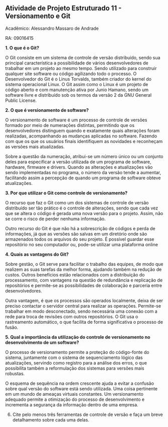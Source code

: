 ## Atividade de Projeto Estruturado 11 - Versionamento e Git

Acadêmico: Alessandro Massaro de Andrade

RA: 09016415

**1. O que é o Git?** 

O Git consiste em um sistema de controle de versão distribuído, sendo sua principal característica a possibilidade de vários desenvolvedores de trabalhar em um projeto ao mesmo tempo. Sendo utilizado para construir qualquer site software ou código agilizando todo o processo. O Desenvolvedor do Git é o Linus Torvalds, também criador do kernel do sistema operacional Linux. O Git assim como o Linux é um projeto de código aberto e com manutenção ativa por Junio Hamano, sendo um software livre e distribuído sob os termos da versão 2 da GNU General Public License.

**2.  O que é versionamento de software?** 

O versionamento de software é um processo de controle de versões formado por meio de numerações distintas, permitindo que os desenvolvedores distinguem quando e exatamente quais alterações foram realizadas, acompanhando as mudanças aplicadas no software. Fazendo com que os que os usuários finais identifiquem as novidades e reconheçam as versões mais atualizadas.

Sobre a questão da numeração, atribui-se um número único ou um conjunto deles para especificar a versão utilizada de um programa de software, hardware, firmware e drivers. Quando as alterações e atualizações vão sendo implementadas no programa, o número da versão tende a aumentar, facilitando assim a percepção de quando um programa de software obteve atualizações. 

**3. Por que utilizar o Git como controle de versionamento?** 

O recurso que faz o Git como um dos sistemas de controle de versão distribuído ser tão prático é o controle de alterações, sendo que cada vez que se altera o código é gerada uma nova versão para o projeto. Assim, não se corre o risco de perder nenhuma informação.

Outro recurso do Git é que não há a sobrescrição de códigos e perda de informações, já que as versões são salvas em um diretório onde são armazenados todos os arquivos do seu projeto. É possível guardar esse repositório no seu computador ou, pode-se utilizar uma plataforma online

**4. Quais as vantagens do Git?** 

Sobre gestão, o Git serve para facilitar o trabalho das equipes, de modo que realizem as suas tarefas da melhor forma, ajudando também na redução de custos. Outros benefícios estão relacionados com a distribuição do processamento, com vantagens na questão de redundância e replicação de repositórios e permite-se as possibilidades de colaboração e parceria entre desenvolvedores.

Outra vantagem, é que os processos são operados localmente, deixa de ser preciso contactar o servidor central para realizar as operações. Permite-se trabalhar em modo desconectado, sendo necessária uma conexão com a rede para troca de revisões com outros repositórios. O Git usa o rastreamento automático, o que facilita de forma significativa o processo de fusão. 

**5. Qual a importância da utilização do controle de versionamento no desenvolvimento de um software?** 

O processo de versionamento permite a proteção do código-fonte do sistema, juntamente com o sistema de sequenciamento lógico das atualizações, servindo como registro para a análise dos erros, o que possibilita também a reformulação dos sistemas para versões mais robustas.

O esquema de sequência na ordem crescente ajuda a evitar a confusão sobre qual versão do software está sendo utilizada. Uma coisa pertinente em um mundo de ameaças virtuais constantes. Um versionamento adequado permite a otimização do processo de desenvolvimento e incrementa a segurança da informação dentro de uma empresa.


6. Cite pelo menos três ferramentas de controle de versão e faça um breve detalhamento sobre cada uma delas.
